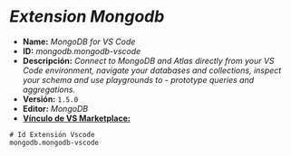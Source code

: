 <!-- Autor: Daniel Benjamin Perez Morales -->
<!-- GitHub: https://github.com/DanielBenjaminPerezMoralesDev13 -->
<!-- GitLab: https://gitlab.com/DanielBenjaminPerezMoralesDev13 -->
<!-- Correo electrónico: danielperezdev@proton.me -->

# ***Extension Mongodb***

- **Name:** *MongoDB for VS Code*
- **ID:** *mongodb.mongodb-vscode*
- **Descripción:** *Connect to MongoDB and Atlas directly from your VS Code environment, navigate your databases and collections, inspect your schema and use playgrounds to - prototype queries and aggregations.*
- **Versión:** `1.5.0`
- **Editor:** *MongoDB*
- **[Vínculo de VS Marketplace:](https://marketplace.visualstudio.com/items?itemName=mongodb.mongodb-vscode "https://marketplace.visualstudio.com/items?itemName=mongodb.mongodb-vscode")**

```plaintext
# Id Extensión Vscode
mongodb.mongodb-vscode
```
